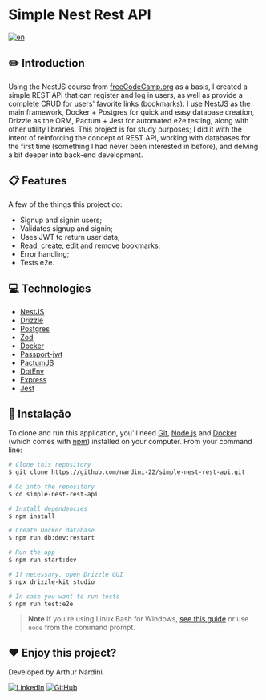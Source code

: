 # Simple Nest Rest API

[![en](https://img.shields.io/badge/README-English-red.svg)](https://github.com/nardini-22/simple-nest-rest-api/blob/master/README.md)

## ✏️ Introduction

Using the NestJS course from [freeCodeCamp.org](https://www.youtube.com/@freecodecamp) as a basis, I created a simple REST API that can register and log in users, as well as provide a complete CRUD for users' favorite links (bookmarks). I use NestJS as the main framework, Docker + Postgres for quick and easy database creation, Drizzle as the ORM, Pactum + Jest for automated e2e testing, along with other utility libraries. This project is for study purposes; I did it with the intent of reinforcing the concept of REST API, working with databases for the first time (something I had never been interested in before), and delving a bit deeper into back-end development.

## 📋 Features

A few of the things this project do:

* Signup and signin users;
* Validates signup and signin;
* Uses JWT to return user data;
* Read, create, edit and remove bookmarks;
* Error handling;
* Tests e2e.

## 💻 Technologies
* [NestJS](https://nestjs.com/)
* [Drizzle](https://orm.drizzle.team/)
* [Postgres](https://www.postgresql.org/)
* [Zod](https://zod.dev/)
* [Docker](https://www.docker.com/)
* [Passport-jwt](https://www.passportjs.org/packages/passport-jwt/)
* [PactumJS](https://pactumjs.github.io/)
* [DotEnv](https://www.npmjs.com/package/dotenv)
* [Express](https://expressjs.com/pt-br/)
* [Jest](https://jestjs.io/pt-BR/)

## 🚀 Instalação

To clone and run this application, you'll need [Git](https://git-scm.com), [Node.js](https://nodejs.org/en/download/) and [Docker](https://docs.docker.com/desktop/install/windows-install/) (which comes with [npm](http://npmjs.com)) installed on your computer. From your command line:

```bash
# Clone this repository
$ git clone https://github.com/nardini-22/simple-nest-rest-api.git

# Go into the repository
$ cd simple-nest-rest-api

# Install dependencies
$ npm install

# Create Docker database
$ npm run db:dev:restart

# Run the app
$ npm run start:dev

# If necessary, open Drizzle GUI
$ npx drizzle-kit studio

# In case you want to run tests
$ npm run test:e2e
```

> **Note**
> If you're using Linux Bash for Windows, [see this guide](https://www.howtogeek.com/261575/how-to-run-graphical-linux-desktop-applications-from-windows-10s-bash-shell/) or use `node` from the command prompt.


## ❤️ Enjoy this project? 
Developed by Arthur Nardini.

[![LinkedIn](https://img.shields.io/badge/linkedin-%230077B5.svg?style=for-the-badge&logo=linkedin&logoColor=white)](https://www.linkedin.com/in/arthur-nardini/)
[![GitHub](https://img.shields.io/badge/github-%23121011.svg?style=for-the-badge&logo=github&logoColor=white)](https://github.com/nardini-22)
